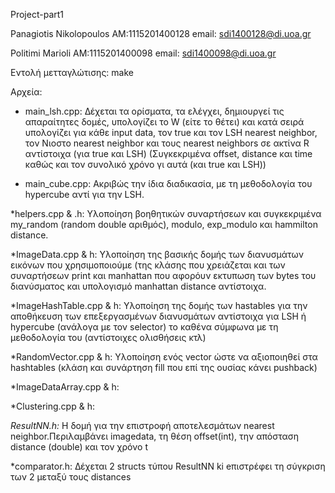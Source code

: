 Project-part1

Panagiotis Nikolopoulos AM:1115201400128 email: sdi1400128@di.uoa.gr

Politimi Marioli AM:1115201400098 email: sdi1400098@di.uoa.gr

Εντολή μετταγλώτισης: make

Αρχεία:

* main_lsh.cpp:
Δέχεται τα ορίσματα, τα ελέγχει, δημιουργεί τις απαραίτητες δομές, υπολογίζει το W (είτε το θέτει) και κατά σειρά υπολογίζει για κάθε input data, τον true και τον LSH nearest neighbor, τον Νιοστο nearest neighbor και τους nearest neighbors σε ακτίνα R αντίστοιχα (για true και LSH) (Συγκεκριμένα offset, distance και time καθώς και τον συνολικό χρόνο γι αυτά (και true και LSH))

* main_cube.cpp:
Ακριβώς την ίδια διαδικασία, με τη μεθοδολογία του hypercube αντί για την LSH.

 *helpers.cpp & .h:
Υλοποίηση βοηθητικών συναρτήσεων και συγκεκριμένα my_random (random double αριθμός), modulo, exp_modulo και hammilton distance.

 *ImageData.cpp & h:
Υλοποίηση της βασικής δομής των διανυσμάτων εικόνων που χρησιμοποιούμε (της κλάσης που χρειάζεται και των συναρτήσεων print και manhattan που αφορόυν εκτυπωση των bytes του διανύσματος και υπολογισμό manhattan distance αντίστοιχα.

 *ImageHashTable.cpp & h:
Υλοποίηση της δομής των hastables για την αποθήκευση των επεξεργασμένων διανυσμάτων αντίστοιχα για LSH ή hypercube (ανάλογα με τον selector) το καθένα σύμφωνα με τη μεθοδολογία του (αντίστοιχες ολισθήσεις κτλ)

*RandomVector.cpp & h:
Υλοποίηση ενός vector ώστε να αξιοποιηθεί στα hashtables (κλάση και συνάρτηση fill που επί της ουσίας κάνει pushback)

 *ImageDataArray.cpp & h:


 *Clustering.cpp & h:


*ResultNN.h:*
Η δομή για την επιστροφή αποτελεσμάτων nearest neighbor.Περιλαμβάνει imagedata, τη θέση offset(int), την απόσταση distance (double) και τον χρόνο t 

 *comparator.h:
Δέχεται 2 structs τύπου ResultNN ki eπιστρέφει τη σύγκριση των 2 μεταξύ τους distances

